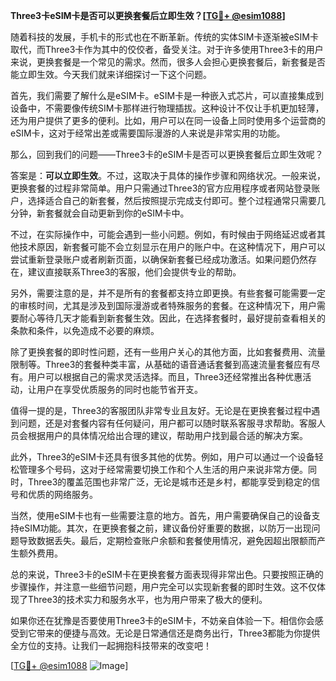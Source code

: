 **Three3卡eSIM卡是否可以更换套餐后立即生效？[[TG💪+ @esim1088](https://t.me/s/esim1088)]**

随着科技的发展，手机卡的形式也在不断革新。传统的实体SIM卡逐渐被eSIM卡取代，而Three3卡作为其中的佼佼者，备受关注。对于许多使用Three3卡的用户来说，更换套餐是一个常见的需求。然而，很多人会担心更换套餐后，新套餐是否能立即生效。今天我们就来详细探讨一下这个问题。

首先，我们需要了解什么是eSIM卡。eSIM卡是一种嵌入式芯片，可以直接集成到设备中，不需要像传统SIM卡那样进行物理插拔。这种设计不仅让手机更加轻薄，还为用户提供了更多的便利。比如，用户可以在同一设备上同时使用多个运营商的eSIM卡，这对于经常出差或需要国际漫游的人来说是非常实用的功能。

那么，回到我们的问题——Three3卡的eSIM卡是否可以更换套餐后立即生效呢？

答案是：**可以立即生效**。不过，这取决于具体的操作步骤和网络状况。一般来说，更换套餐的过程非常简单。用户只需通过Three3的官方应用程序或者网站登录账户，选择适合自己的新套餐，然后按照提示完成支付即可。整个过程通常只需要几分钟，新套餐就会自动更新到你的eSIM卡中。

不过，在实际操作中，可能会遇到一些小问题。例如，有时候由于网络延迟或者其他技术原因，新套餐可能不会立刻显示在用户的账户中。在这种情况下，用户可以尝试重新登录账户或者刷新页面，以确保新套餐已经成功激活。如果问题仍然存在，建议直接联系Three3的客服，他们会提供专业的帮助。

另外，需要注意的是，并不是所有的套餐都支持立即更换。有些套餐可能需要一定的审核时间，尤其是涉及到国际漫游或者特殊服务的套餐。在这种情况下，用户需要耐心等待几天才能看到新套餐生效。因此，在选择套餐时，最好提前查看相关的条款和条件，以免造成不必要的麻烦。

除了更换套餐的即时性问题，还有一些用户关心的其他方面，比如套餐费用、流量限制等。Three3的套餐种类丰富，从基础的语音通话套餐到高速流量套餐应有尽有。用户可以根据自己的需求灵活选择。而且，Three3还经常推出各种优惠活动，让用户在享受优质服务的同时也能节省开支。

值得一提的是，Three3的客服团队非常专业且友好。无论是在更换套餐过程中遇到问题，还是对套餐内容有任何疑问，用户都可以随时联系客服寻求帮助。客服人员会根据用户的具体情况给出合理的建议，帮助用户找到最合适的解决方案。

此外，Three3的eSIM卡还具有很多其他的优势。例如，用户可以通过一个设备轻松管理多个号码，这对于经常需要切换工作和个人生活的用户来说非常方便。同时，Three3的覆盖范围也非常广泛，无论是城市还是乡村，都能享受到稳定的信号和优质的网络服务。

当然，使用eSIM卡也有一些需要注意的地方。首先，用户需要确保自己的设备支持eSIM功能。其次，在更换套餐之前，建议备份好重要的数据，以防万一出现问题导致数据丢失。最后，定期检查账户余额和套餐使用情况，避免因超出限额而产生额外费用。

总的来说，Three3卡的eSIM卡在更换套餐方面表现得非常出色。只要按照正确的步骤操作，并注意一些细节问题，用户完全可以实现新套餐的即时生效。这不仅体现了Three3的技术实力和服务水平，也为用户带来了极大的便利。

如果你还在犹豫是否要使用Three3卡的eSIM卡，不妨亲自体验一下。相信你会感受到它带来的便捷与高效。无论是日常通信还是商务出行，Three3都能为你提供全方位的支持。让我们一起拥抱科技带来的改变吧！

[[TG💪+ @esim1088](https://t.me/s/esim1088) ![Image](https://i.postimg.cc/4NQfJmqS/Snipaste-2025-05-13-00-14-12.png)]